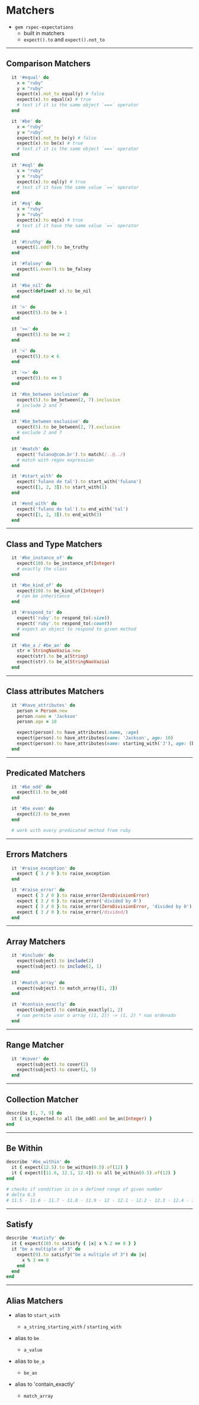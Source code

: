 # Matchers
  - `gem rspec-expectations`
    - built in matchers
    - `expect().to` and `expect().not_to`
---

## Comparison Matchers
```ruby
  it '#equal' do
    x = "ruby"
    y = "ruby"
    expect(x).not_to equal(y) # false
    expect(x).to equal(x) # true
    # test if it is the same object `===` operator
  end

  it '#be' do
    x = "ruby"
    y = "ruby"
    expect(x).not_to be(y) # false
    expect(x).to be(x) # true
    # test if it is the same object `===` operator
  end

  it '#eql' do
    x = "ruby"
    y = "ruby"
    expect(x).to eql(y) # true
    # test if it have the same value `==` operator
  end

  it '#eq' do
    x = "ruby"
    y = "ruby"
    expect(x).to eq(x) # true
    # test if it have the same value `==` operator
  end

  it '#truthy' do
    expect(1.odd?).to be_truthy
  end

  it '#falsey' do
    expect(1.even?).to be_falsey
  end

  it '#be_nil' do
    expect(defined? x).to be_nil
  end

  it '>' do
    expect(5).to be > 1
  end

  it '>=' do
    expect(5).to be >= 2 
  end

  it '<' do
    expect(5).to < 6
  end

  it '<=' do
    expect(5).to <= 5
  end

  it '#be_between inclusive' do
    expect(5).to be_between(2, 7).inclusive
    # include 2 and 7
  end

  it '#be_between exclusive' do
    expect(5).to be_between(2, 7).exclusive
    # exclude 2 and 7
  end

  it '#match' do
    expect('fulano@com.br').to match(/..@../)
    # match with regex expression
  end

  it '#start_with' do
    expect('fulano de tal').to start_with('fulano')
    expect([1, 2, 3]).to start_with(1)
  end

  it '#end_with' do
    expect('fulano de tal').to end_with('tal')
    expect([1, 2, 3]).to end_with(3)
  end
```
---

## Class and Type Matchers
```ruby
  it '#be_instance_of' do
    expect(10).to be_instance_of(Integer)
    # exactly the class
  end

  it '#be_kind_of' do
    expect(10).to be_kind_of(Integer)
    # can be inheritance
  end

  it '#respond_to' do
    expect('ruby'.to respond_to(:size))
    expect('ruby'.to respond_to(:count))
    # expect an object to respond to given method
  end

  it '#be_a / #be_an' do
    str = StringNaoVazia.new
    expect(str).to be_a(String)
    expect(str).to be_a(StringNaoVazia)
  end
```
---

## Class attributes Matchers
```ruby
  it '#have_attributes' do
    person = Person.new
    person.name = 'Jackson'
    person.age = 10

    expect(person).to have_attributes(:name, :age)
    expect(person).to have_attributes(name: 'Jackson', age: 10)
    expect(person).to have_attributes(name: starting_with('J'), age: (be >= 5))
  end
```
---

## Predicated Matchers
```ruby
  it '#be_odd' do
    expect(1).to be_odd
  end

  it '#be_even' do
    expect(2).to be_even
  end

  # work with every predicated method from ruby
```
---

## Errors Matchers
```ruby
  it '#raise_exception' do
    expect { 3 / 0 }.to raise_exception
  end

  it '#raise_error' do
    expect { 3 / 0 }.to raise_error(ZeroDivisionError)
    expect { 3 / 0 }.to raise_error('divided by 0')
    expect { 3 / 0 }.to raise_error(ZeroDivisionError, 'divided by 0')
    expect { 3 / 0 }.to raise_error(/divided/)
  end
```
---

## Array Matchers
```ruby
  it '#include' do
    expect(subject).to include(2)
    expect(subject).to include(2, 1)
  end

  it '#match_array' do
    expect(subject).to match_array([1, 2])
  end

  it '#contain_exactly' do
    expect(subject).to contain_exactly(1, 2)
    # nao permite usar o array ([1, 2]) -> (1, 2) * nao ordenado
  end
```
---

## Range Matcher
```ruby
  it '#cover' do
    expect(subject).to cover(2)
    expect(subject).to cover(2, 5)
  end
```
---

## Collection Matcher
```ruby
describe [1, 7, 9] do
  it { is_expected.to all (be_odd).and be_an(Integer) }
end
```
---

## Be Within
```ruby
describe '#be_within' do
  it { expect(12.5).to be_within(0.5).of(12) }
  it { expect([11.6, 12.1, 12.4]).to all be_within(0.5).of(12) }
end

# checks if condition is in a defined range of given number
# delta 0.5
# 11.5 - 11.6 - 11.7 - 11.8 - 11.9 - 12 - 12.1 - 12.2 - 12.3 - 12.4 - 12.5
```
---

## Satisfy
```ruby
describe '#satisfy' do
  it { expect(10).to satisfy { |x| x % 2 == 0 } }
  it "be a multiple of 3" do
    expect(9).to satisfy("be a multiple of 3") do |x|
      x % 3 == 0
    end
  end
end
```
---

## Alias Matchers
  - alias to `start_with`
    - `a_string_starting_with` / `starting_with`

  - alias to `be`
    - `a_value`

  - alias to `be_a`
    - `be_an`

  - alias to 'contain_exactly'
    - `match_array`
